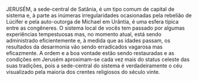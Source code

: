 ﻿JERUSÉM, a sede-central de Satânia, é um tipo comum de capital de sistema e, à parte as inúmeras irregularidades ocasionadas pela rebelião de Lúcifer e pela auto-outorga de Michael em Urântia, é uma esfera típica entre as congêneres. O sistema local de vocês tem passado por algumas experiências tempestuosas mas, no momento atual, está sendo administrado eficientemente e, à medida que as idades passam, os resultados da desarmonia vão sendo erradicados vagarosa mas eficazmente. A ordem e a boa vontade estão sendo restauradas e as condições em Jerusém aproximam-se cada vez mais do status celeste das suas tradições, pois a sede-central do sistema é verdadeiramente o céu visualizado pela maioria dos crentes religiosos do século vinte.